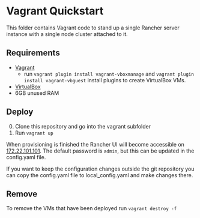 # Vagrant Quickstart

This folder contains Vagrant code to stand up a single Rancher server instance with a single node cluster attached to it.

## Requirements

- [Vagrant](https://www.vagrantup.com)
    - run `vagrant plugin install vagrant-vboxmanage` and `vagrant plugin install vagrant-vbguest` install plugins to create VirtualBox VMs.
- [VirtualBox](https://www.virtualbox.org)
- 6GB unused RAM

## Deploy

0. Clone this repository and go into the vagrant subfolder
0. Run `vagrant up`

When provisioning is finished the Rancher UI will become accessible on [172.22.101.101](http://172.22.101.101).
The default password is `admin`, but this can be updated in the config.yaml file.

If you want to keep the configuration changes outside the git repository you can copy the config.yaml file to local_config.yaml and make changes there.

## Remove

To remove the VMs that have been deployed run `vagrant destroy -f`

